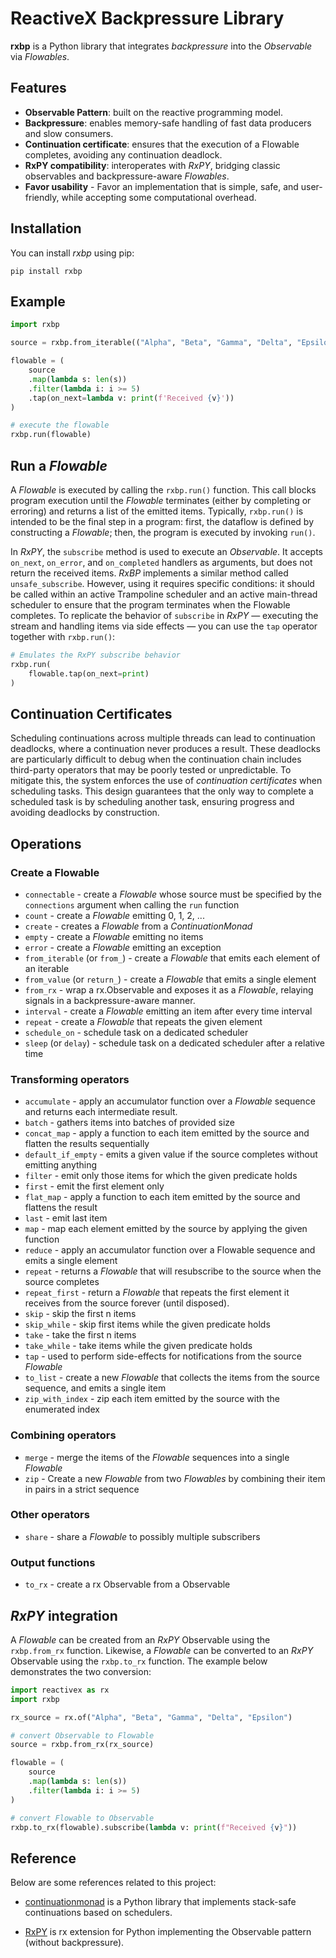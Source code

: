 # ReactiveX Backpressure Library

**rxbp** is a Python library that integrates *backpressure* into the *Observable* via *Flowables*. 


## Features

- **Observable Pattern**: built on the reactive programming model.
- **Backpressure**: enables memory-safe handling of fast data producers and slow consumers.
- **Continuation certificate**: ensures that the execution of a Flowable completes, avoiding any continuation deadlock.
- **RxPY compatibility**: interoperates with *RxPY*, bridging classic observables and backpressure-aware *Flowables*.
- **Favor usability** - Favor an implementation that is simple, safe, and user-friendly, while accepting some computational overhead.


## Installation

You can install *rxbp* using pip:

```
pip install rxbp
```


## Example

``` python
import rxbp

source = rxbp.from_iterable(("Alpha", "Beta", "Gamma", "Delta", "Epsilon"))

flowable = (
    source
    .map(lambda s: len(s))
    .filter(lambda i: i >= 5)
    .tap(on_next=lambda v: print(f'Received {v}'))
)

# execute the flowable
rxbp.run(flowable)
```


## Run a *Flowable*

A *Flowable* is executed by calling the `rxbp.run()` function. 
This call blocks program execution until the *Flowable* terminates (either by completing or erroring) and returns a list of the emitted items.
Typically, `rxbp.run()` is intended to be the final step in a program: first, the dataflow is defined by constructing a *Flowable*; then, the program is executed by invoking `run()`.
<!-- In contrast, functional programming languages eliminate the need for an explicit `run()` call—execution is handled automatically by the compiler or runtime. 
In such cases, the programmer simply defines the computation, and the system takes care of running it. -->

In *RxPY*, the `subscribe` method is used to execute an *Observable*.
It accepts `on_next`, `on_error`, and `on_completed` handlers as arguments, but does not return the received items.
*RxBP* implements a similar method called `unsafe_subscribe`.
However, using it requires specific conditions: it should be called within an active Trampoline scheduler and an active main-thread scheduler to ensure that the program terminates when the Flowable completes.
To replicate the behavior of `subscribe` in *RxPY* — executing the stream and handling items via side effects — you can use the `tap` operator together with `rxbp.run()`:
``` python
# Emulates the RxPY subscribe behavior
rxbp.run(
    flowable.tap(on_next=print)
)
```

## Continuation Certificates

Scheduling continuations across multiple threads can lead to continuation deadlocks, where a continuation never produces a result.
These deadlocks are particularly difficult to debug when the continuation chain includes third-party operators that may be poorly tested or unpredictable.
To mitigate this, the system enforces the use of *continuation certificates* when scheduling tasks.
This design guarantees that the only way to complete a scheduled task is by scheduling another task, ensuring progress and avoiding deadlocks by construction.


## Operations

### Create a Flowable

- `connectable` - create a *Flowable* whose source must be specified by the `connections` argument when calling the `run` function
- `count` - create a *Flowable* emitting 0, 1, 2, ...
- `create` - creates a *Flowable* from a *ContinuationMonad*
- `empty` - create a *Flowable* emitting no items
- `error` - create a *Flowable* emitting an exception
- `from_iterable` (or `from_`) - create a *Flowable* that emits each element of an iterable
- `from_value` (or `return_`) - create a *Flowable* that emits a single element
- `from_rx` - wrap a rx.Observable and exposes it as a *Flowable*, relaying signals in a backpressure-aware manner.
- `interval` - create a *Flowable* emitting an item after every time interval
- `repeat` - create a *Flowable* that repeats the given element
- `schedule_on` - schedule task on a dedicated scheduler
- `sleep` (or `delay`) - schedule task on a dedicated scheduler after a relative time
<!-- - `schedule_relative` - schedule task on a dedicated scheduler after a relative time
- `schedule_absolute` - schedule task on a dedicated scheduler after an absolute time -->

### Transforming operators

- `accumulate` - apply an accumulator function over a *Flowable* sequence and returns each intermediate result.
- `batch` - gathers items into batches of provided size
- `concat_map` - apply a function to each item emitted by the source and flatten the results sequentially
- `default_if_empty` - emits a given value if the source completes without emitting anything
- `filter` - emit only those items for which the given predicate holds
- `first` - emit the first element only
- `flat_map` - apply a function to each item emitted by the source and flattens the result
- `last` - emit last item
- `map` - map each element emitted by the source by applying the given function
- `reduce` - apply an accumulator function over a Flowable sequence and emits a single element
- `repeat` - returns a *Flowable* that will resubscribe to the source when the source completes
- `repeat_first` - return a *Flowable* that repeats the first element it receives from the source forever (until disposed).
- `skip` - skip the first n items
- `skip_while` - skip first items while the given predicate holds
- `take` - take the first n items
- `take_while` - take items while the given predicate holds
- `tap` - used to perform side-effects for notifications from the source *Flowable*
- `to_list` - create a new *Flowable* that collects the items from the source sequence, and emits a single item
- `zip_with_index` - zip each item emitted by the source with the enumerated index

### Combining operators

- `merge` - merge the items of the *Flowable* sequences into a single *Flowable*
- `zip` - Create a new *Flowable* from two *Flowables* by combining their 
item in pairs in a strict sequence

### Other operators

- `share` - share a *Flowable* to possibly multiple subscribers

### Output functions

- `to_rx` - create a rx Observable from a Observable


## *RxPY* integration

A *Flowable* can be created from an *RxPY* Observable using the `rxbp.from_rx` function.
Likewise, a *Flowable* can be converted to an *RxPY* Observable using the `rxbp.to_rx` function.
The example below demonstrates the two conversion:

``` python
import reactivex as rx
import rxbp

rx_source = rx.of("Alpha", "Beta", "Gamma", "Delta", "Epsilon")

# convert Observable to Flowable
source = rxbp.from_rx(rx_source)

flowable = (
    source
    .map(lambda s: len(s))
    .filter(lambda i: i >= 5)
)

# convert Flowable to Observable
rxbp.to_rx(flowable).subscribe(lambda v: print(f"Received {v}"))
```


## Reference

Below are some references related to this project:

* [continuationmonad](https://github.com/MichaelSchneeberger/continuationmonad/) is a Python library that implements stack-safe continuations based on schedulers.
<!-- * [donotation](https://github.com/MichaelSchneeberger/continuationmonad/) is a Python library that implements stack-safe continuations based on schedulers. -->
* [RxPY](https://github.com/ReactiveX/RxPY/tree/master) is rx extension for Python implementing the Observable pattern (without backpressure).
